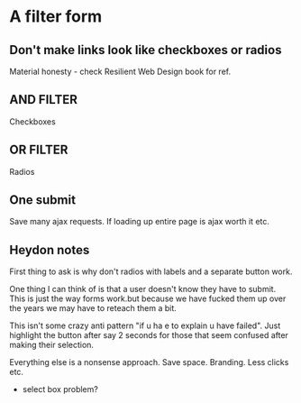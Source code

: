 # A filter form

## Don't make links look like checkboxes or radios

Material honesty - check Resilient Web Design book for ref.

## AND FILTER

Checkboxes

## OR FILTER

Radios

## One submit

Save many ajax requests.
If loading up entire page is ajax worth it etc.

## Heydon notes

First thing to ask is why don't radios with labels and a separate button work.

One thing I can think of is that a user doesn't know they have to submit.  This is just the way forms work.but because we have fucked them up over the years we may have to reteach them a bit.

This isn't some crazy anti pattern "if u ha e to explain u have failed". Just highlight the button after say 2 seconds for those that seem confused after making their selection.

Everything else is a nonsense approach. Save space. Branding. Less clicks etc.

- select box problem?